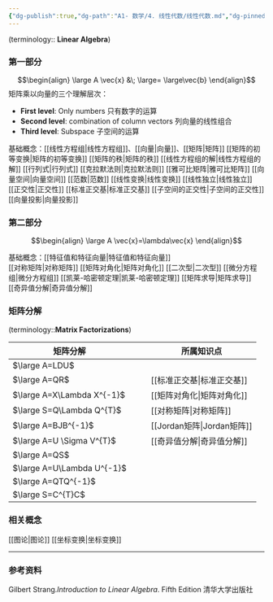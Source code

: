 ```yaml
---
{"dg-publish":true,"dg-path":"A1- 数学/4. 线性代数/线性代数.md","dg-pinned":true,"tags":["Subject"],"Level":0,"permalink":"/A1- 数学/4. 线性代数/线性代数/","pinned":true,"dgPassFrontmatter":true,"noteIcon":"","created":"2024-05-21T15:20:28.000+08:00","updated":"2025-04-25T12:34:35.859+08:00"}
---
```


 (terminology:: **Linear Algebra**)
 
### 第一部分
$$\begin{align}
\large  A \vec{x} &\; \large= \large\vec{b}
\end{align}$$
矩阵乘以向量的三个理解层次：
- **First level**:   Only numbers  只有数字的运算
- **Second level**:   combination of column vectors  列向量的线性组合
- **Third level**:   Subspace 子空间的运算

基础概念：[[线性方程组\|线性方程组]]、[[向量\|向量]]、[[矩阵\|矩阵]]
[[矩阵的初等变换\|矩阵的初等变换]]   [[矩阵的秩\|矩阵的秩]]   [[线性方程组的解\|线性方程组的解]]
[[行列式\|行列式]]   [[克拉默法则\|克拉默法则]]   [[雅可比矩阵\|雅可比矩阵]]
[[向量空间\|向量空间]]   [[范数\|范数]]
[[线性变换\|线性变换]]   [[线性独立\|线性独立]]
[[正交性\|正交性]]     [[标准正交基\|标准正交基]]    [[子空间的正交性\|子空间的正交性]]
[[向量投影\|向量投影]]

### 第二部分
$$\begin{align}
\large A \vec{x}=\lambda\vec{x}
\end{align}$$

基础概念：[[特征值和特征向量\|特征值和特征向量]]  
[[对称矩阵\|对称矩阵]]  [[矩阵对角化\|矩阵对角化]]  [[二次型\|二次型]]
[[微分方程组\|微分方程组]]   [[凯莱-哈密顿定理\|凯莱-哈密顿定理]]   [[矩阵求导\|矩阵求导]]
[[奇异值分解\|奇异值分解]]


### 矩阵分解
(terminology::**Matrix Factorizations**)

| 矩阵分解                       |     |     | 所属知识点        |
| -------------------------- | --- | --- | ------------ |
| $\large A=LDU$             |     |     |              |
| $\large A=QR$              |     |     | [[标准正交基\|标准正交基]]    |
| $\large A=X\Lambda X^{-1}$ |     |     | [[矩阵对角化\|矩阵对角化]]    |
| $\large S=Q\Lambda Q^{T}$  |     |     | [[对称矩阵\|对称矩阵]]     |
| $\large A=BJB^{-1}$        |     |     | [[Jordan矩阵\|Jordan矩阵]] |
| $\large A=U \Sigma V^{T}$  |     |     | [[奇异值分解\|奇异值分解]]    |
| $\large A=QS$              |     |     |              |
| $\large A=U\Lambda U^{-1}$ |     |     |              |
| $\large A=QTQ^{-1}$        |     |     |              |
| $\large S=C^{T}C$          |     |     |              |

### 相关概念
[[图论\|图论]]
[[坐标变换\|坐标变换]]

***
### 参考资料
Gilbert Strang.*Introduction to Linear Algebra*. Fifth Edition 清华大学出版社


